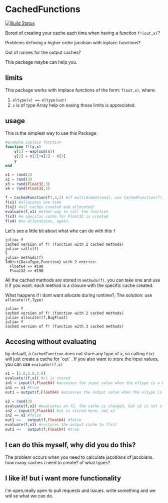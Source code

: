 # CachedFunctions

[![Build Status](https://travis-ci.com/longemen3000/CachedFunctions.jl.svg?branch=master)](https://travis-ci.com/longemen3000/CachedFunctions.jl)

Bored of creating your cache each time when having a function `f!(out,x)`?

Problems defining a higher order jacobian with inplace functions?

Out of names for the output caches?

This package maybe can help you.

## limits

This package works with implace functions of the form: `f(out,x)`, where:
1. `eltype(x) == eltype(out)`
2. `x` is of type Array
help on easing those limits is appreciated.

## usage

This is the simplest way to use this Package:
```julia
#example inplace function
function f!(y,x)
    y[1] = exp(sum(x))
    y[2] = x[1]+x[2] - x[3]
    y
end

x1 = rand(3)
x2 = rand(3)
x3 = rand(Float32,3)
x4 = rand(Float32,3)

f = CachedFunction(f!,3,2) #if multidimentional, use CachedFunction(f!,(1,2),(2,3))
f(x1) #allocates one time
f(x2) #all caches created and allocated! 
evaluate(f,x1) #other way to call the function
f(x3) #a specific cache for Float32 is created
f(x4) #no allocations, again.
```

Let's see a little bit about what whe can do with this `f`

```julia-repl
julia> f
cached version of f! (function with 2 cached methods)
julia> calls(f)
5
julia> methods(f)
IdDict{DataType,Function} with 2 entries:
  Float64 => #198
  Float32 => #198
```
All the cached methods are stored in `methods(f)`. you can take one and use it if you want. each method is a closure
with the specific cache created.

What happens if i dont want allocate during runtime?, The solution: use `allocate!(f,Type)`

```julia-repl
julia> f
cached version of f! (function with 2 cached methods)
julia> allocate!(f,BigFloat)
julia> f
cached version of f! (function with 3 cached methods)
```
## Accesing without evaluating

by default, a `CachedFunction` does not store any type of x, so calling `f(x)` will just create a cache for ´out´ . If you also want to store the input values, you can use `evaluate!(f,x)`

```julia
x1 = [1.0,2.0,3.0]
evaluate!(f,x1) #x1 is stored
in1 = input(f,Float64) #accesses the input value when the eltype is a Float64
in1 == x1 #true
out1 = output(f,Float64) #accesses the output value when the eltype is a Float64

x2 = rand(3)
evaluate(f,x2) #evaluates on f2, the cache is changed, but x2 is not stored.
in2 = input(f,Float64) #x1 is stored here, not x2
in2 == x2 #false
out1 ==   output(f,Float64) #false
evaluate(f,x1) #restores the output cache to f(x1)
out1 ==   output(f,Float64) #true
```
## I can do this myself, why did you do this?

The problem occurs when you need to calculate jacobians of jacobians. how many caches i need to create? of what types?

## I like it! but i want more functionality

i'm open,really open to pull requests and issues. write something and we will se what we can do.

